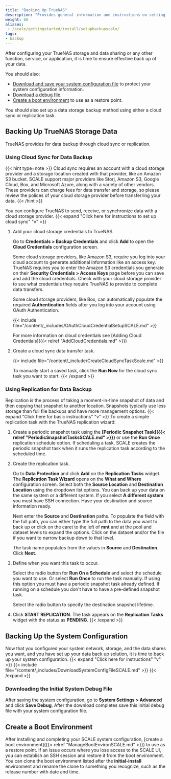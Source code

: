 ```yaml
---
title: "Backing Up TrueNAS"
description: "Provides general information and instructions on setting up data storage backup solutions, saving the system configuration and initial system debug files, and creating a boot environment."
weight: 60
aliases:
 - /scale/gettingstarted/install/setupbackupscale/
tags:
- backup
---
```


After configuring your TrueNAS storage and data sharing or any other function, service, or application, it is time to ensure effective back up of your data. 

You should also:

* [Download and save your system configuration file](#backing-up-the-system-configuration) to protect your system configuration information.
* [Download a debug file](#downloading-the-initial-system-debug-file).
* [Create a boot environment](#create-a-boot-environment) to use as a restore point.

You should also set up a data storage backup method using either a cloud sync or replication task.

## Backing Up TrueNAS Storage Data

TrueNAS provides for data backup through cloud sync or replication.

### Using Cloud Sync for Data Backup
{{< hint type=note >}}
Cloud sync requires an account with a cloud storage provider and a storage location created with that provider, like an Amazon S3 bucket.
SCALE support major providers like Storj, Amazon S3, Google Cloud, Box, and Microsoft Azure, along with a variety of other vendors.
These providers can charge fees for data transfer and storage, so please review the polices of your cloud storage provider before transferring your data.
{{< /hint >}}

You can configure TrueNAS to send, receive, or synchronize data with a cloud storage provider. 
{{< expand "Click here for instructions to set up cloud sync" "v" >}}

1. Add your cloud storage credentials to TrueNAS.

   Go to **Credentials > Backup Credentials** and click **Add** to open the **Cloud Credentials** configuration screen.

   Some cloud storage providers, like Amazon S3, require you log into your cloud account to generate additional information like an access key. TrueNAS requires you to enter the Amazon S3 credentials you generate on their **Security Credentials > Access Keys** page before you can save and add the cloud credentials. 
   Check with your cloud storage provider to see what credentials they require TrueNAS to provide to complete data transfers.

   Some cloud storage providers, like Box, can automatically populate the required **Authentication** fields after you log into your account using OAuth Authentication. 

   {{< include file="/content/_includes/OAuthCloudCredentialSetupSCALE.md" >}}

   For more information on cloud credentials see [Adding Cloud Credentials]({{< relref "AddCloudCredentials.md" >}})

2. Create a cloud sync data transfer task.

   {{< include file="/content/_include/CreateCloudSyncTaskScale.md" >}}

   To manually start a saved task, click the <i class="fa fa-caret-right" aria-hidden="true"></i> **Run Now** for the cloud sync task you want to start. 
{{< /expand >}}
### Using Replication for Data Backup

Replication is the process of taking a moment-in-time snapshot of data and then copying that snapshot to another location. 
Snapshots typically use less storage than full file backups and have more management options. 
{{< expand "Click here for basic instructions" "v" >}}
To create a simple replication task with the TrueNAS replication wizard:

1. Create a periodic snapshot task using the **[Periodic Snapshot Task]({{< relref "PeriodicSnapshotTasksSCALE.md" >}})** or use the **Run Once** replication schedule option. 
   If scheduling a task, SCALE creates the periodic snapshot task when it runs the replication task according to the scheduled time.

2. Create the replication task.

   Go to **Data Protection** and click **Add** on the **Replication Tasks** widget. The **Replication Task Wizard** opens on the **What and Where** configuration screen. 
   Select both the **Source Location** and **Destination Location** using the dropdown list options. 
   You can back up your data on the same system or a different system. 
   If you select **A different system** you must have SSH connection. Have your destination and source information ready.

   Next enter the **Source** and **Destination** paths. To populate the field with the full path, you can either type the full path to the data you want to back up or click on the caret <i class="fa fa-caret-right" aria-hidden="true"></i> to the left of **mnt** and at the pool and dataset levels to expand the options. Click on the dataset and/or the file if you want to narrow backup down to that level.

   The task name populates from the values in **Source** and **Destination**. Click **Next**.

3. Define when you want this task to occur.

   Select the radio button for **Run On a Schedule** and select the schedule you want to use. Or select **Run Once** to run the task manually.
   If using this option you must have a periodic snapshot task already defined. If running on a schedule you don't have to have a pre-defined snapshot task.

   Select the radio button to specify the destination snapshot lifetime.

4. Click **START REPLICATION**. The task appears on the **Replication Tasks** widget with the status as **PENDING**.
{{< /expand >}}
## Backing Up the System Configuration

Now that you configured your system network, storage, and the data shares you want, and you have set up your data back up solution, it is time to back up your system configuration.
{{< expand "Click here for instructions" "v" >}}
{{< include file="/content/_includes/DownloadSystemConfigFileSCALE.md" >}}
{{< /expand >}}
### Downloading the Initial System Debug File

After saving the system configuration, go to **System Settings > Advanced** and click **Save Debug**. After the download completes save this initial debug file with your system configuration file.

## Create a Boot Environment

After installing and completing your SCALE system configuration, [create a boot environment]({{< relref "ManageBootEnvironSCALE.md" >}}) to use as a restore point.
If an issue occurs where you lose access to the SCALE UI, you can establish an SSH session and restore it from the boot environment. 
You can clone the boot environment listed after the **initial-install** environment and rename the clone to something you recognize, such as the release number with date and time.
